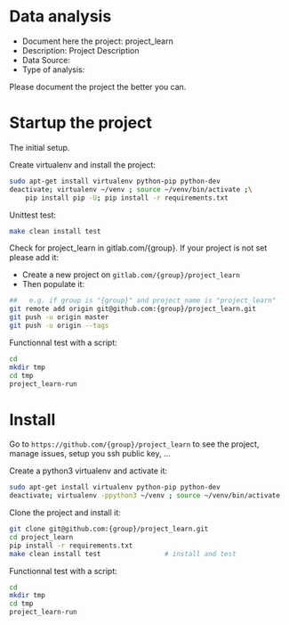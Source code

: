 # Data analysis
- Document here the project: project_learn
- Description: Project Description
- Data Source:
- Type of analysis:

Please document the project the better you can.

# Startup the project

The initial setup.

Create virtualenv and install the project:
```bash
sudo apt-get install virtualenv python-pip python-dev
deactivate; virtualenv ~/venv ; source ~/venv/bin/activate ;\
    pip install pip -U; pip install -r requirements.txt
```

Unittest test:
```bash
make clean install test
```

Check for project_learn in gitlab.com/{group}.
If your project is not set please add it:

- Create a new project on `gitlab.com/{group}/project_learn`
- Then populate it:

```bash
##   e.g. if group is "{group}" and project_name is "project_learn"
git remote add origin git@github.com:{group}/project_learn.git
git push -u origin master
git push -u origin --tags
```

Functionnal test with a script:

```bash
cd
mkdir tmp
cd tmp
project_learn-run
```

# Install

Go to `https://github.com/{group}/project_learn` to see the project, manage issues,
setup you ssh public key, ...

Create a python3 virtualenv and activate it:

```bash
sudo apt-get install virtualenv python-pip python-dev
deactivate; virtualenv -ppython3 ~/venv ; source ~/venv/bin/activate
```

Clone the project and install it:

```bash
git clone git@github.com:{group}/project_learn.git
cd project_learn
pip install -r requirements.txt
make clean install test                # install and test
```
Functionnal test with a script:

```bash
cd
mkdir tmp
cd tmp
project_learn-run
```
